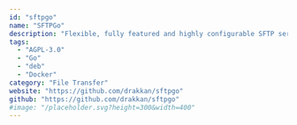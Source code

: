 ```yaml
---
id: "sftpgo"
name: "SFTPGo"
description: "Flexible, fully featured and highly configurable SFTP server with optional FTP/S and WebDAV support."
tags:
  - "AGPL-3.0"
  - "Go"
  - "deb"
  - "Docker"
category: "File Transfer"
website: "https://github.com/drakkan/sftpgo"
github: "https://github.com/drakkan/sftpgo"
#image: "/placeholder.svg?height=300&width=400"
---
```


